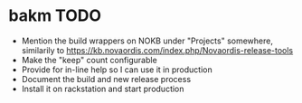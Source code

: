 # bakm TODO

* Mention the build wrappers on NOKB under "Projects" somewhere, similarily to https://kb.novaordis.com/index.php/Novaordis-release-tools
* Make the "keep" count configurable
* Provide for in-line help so I can use it in production
* Document the build and new release process
* Install it on rackstation and start production

 
